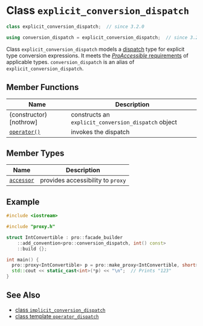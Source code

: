 # Class `explicit_conversion_dispatch`

```cpp
class explicit_conversion_dispatch;  // since 3.2.0

using conversion_dispatch = explicit_conversion_dispatch;  // since 3.2.0
```

Class `explicit_conversion_dispatch` models a [dispatch](ProDispatch.md) type for explicit type conversion expressions. It meets the [*ProAccessible* requirements](ProAccessible.md) of applicable types. `conversion_dispatch` is an alias of `explicit_conversion_dispatch`.

## Member Functions

| Name                                                         | Description                                         |
| ------------------------------------------------------------ | --------------------------------------------------- |
| (constructor) [nothrow]                                      | constructs an `explicit_conversion_dispatch` object |
| [`operator()`](explicit_conversion_dispatch/operator_call.md) | invokes the dispatch                                |

## Member Types

| Name                                                   | Description                       |
| ------------------------------------------------------ | --------------------------------- |
| [`accessor`](explicit_conversion_dispatch/accessor.md) | provides accessibility to `proxy` |

## Example

```cpp
#include <iostream>

#include "proxy.h"

struct IntConvertible : pro::facade_builder
    ::add_convention<pro::conversion_dispatch, int() const>
    ::build {};

int main() {
  pro::proxy<IntConvertible> p = pro::make_proxy<IntConvertible, short>(123);  // p holds a short
  std::cout << static_cast<int>(*p) << "\n";  // Prints "123"
}
```

## See Also

- [class `implicit_conversion_dispatch`](implicit_conversion_dispatch.md)
- [class template `operator_dispatch`](operator_dispatch.md)
